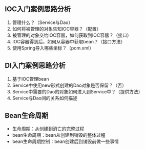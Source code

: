 ## IOC入门案例思路分析

1. 管理什么？（Service与Dao）
2. 如何将被管理的对象告知IOC容器？（配置）
3. 被管理的对象交给IOC容器，如何获取到IOC容器？（接口）
4. IOC容器得到后，如何从容器中获取bean？（接口方法）
5. 使用Spring导入哪些坐标？（pom.xml）



## DI入门案例思路分析

1. 基于IOC管理bean
2. Service中使用new形式创建的Dao对象是否保留？（否）
3. Service中需要的Dao的对象如何进入到Service中？（提供方法）
4. Service与Dao间的关系如何描述



## Bean生命周期

- 生命周期：从创建到消亡的完整过程
- bean生命周期：bean从创建到销毁的整体过程
- bean生命周期控制：bean创建后到销毁前做一些事情

 
